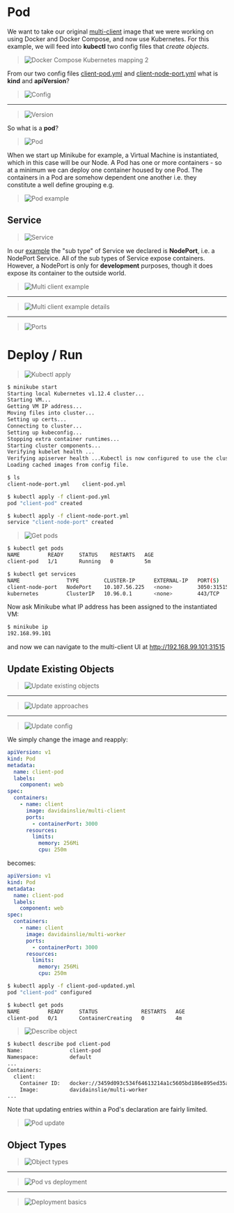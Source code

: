 # Pod

We want to take our original [multi-client](../multi/README.md) image that we were working on using Docker and Docker Compose, and now use Kubernetes. For this example, we will feed into **kubectl** two config files that *create objects*.

> ![Docker Compose Kubernetes mapping 2](docs/images/docker-compose-kubernetes-mapping-2.png)

From our two config files [client-pod.yml](client-pod.yml) and [client-node-port.yml](client-node-port.yml) what is **kind** and **apiVersion**?

> ![Config](docs/images/config.png)
---
> ![Version](docs/images/version.png)

So what is a **pod**?

> ![Pod](docs/images/pod.png)

When we start up Minikube for example, a Virtual Machine is instantiated, which in this case will be our Node. A Pod has one or more containers - so at a minimum we can deploy one container housed by one Pod. The containers in a Pod are somehow dependent one another i.e. they constitute a well define grouping e.g.

> ![Pod example](docs/images/pod-example.png)

## Service

> ![Service](docs/images/service.png)

In our [example](client-node-port.yml) the "sub type" of Service we declared is **NodePort**, i.e. a NodePort Service. All of the sub types of Service expose containers. However, a NodePort is only for **development** purposes, though it does expose its container to the outside world.

> ![Multi client example](docs/images/multi-client-example.png)
---
> ![Multi client example details](docs/images/multi-client-example-details.png)
---
> ![Ports](docs/images/ports.png)

# Deploy / Run

> ![Kubectl apply](docs/images/kubectl-apply.png)

```bash
$ minikube start
Starting local Kubernetes v1.12.4 cluster...
Starting VM...
Getting VM IP address...
Moving files into cluster...
Setting up certs...
Connecting to cluster...
Setting up kubeconfig...
Stopping extra container runtimes...
Starting cluster components...
Verifying kubelet health ...
Verifying apiserver health ...Kubectl is now configured to use the cluster.
Loading cached images from config file.
```

```bash
$ ls
client-node-port.yml	client-pod.yml
```

```bash
$ kubectl apply -f client-pod.yml
pod "client-pod" created

$ kubectl apply -f client-node-port.yml
service "client-node-port" created
```

> ![Get pods](docs/images/get-pods.png)

```bash
$ kubectl get pods
NAME         READY     STATUS    RESTARTS   AGE
client-pod   1/1       Running   0          5m
```

```bash
$ kubectl get services
NAME               TYPE        CLUSTER-IP      EXTERNAL-IP   PORT(S)          AGE
client-node-port   NodePort    10.107.56.225   <none>        3050:31515/TCP   5m
kubernetes         ClusterIP   10.96.0.1       <none>        443/TCP          2h
```

Now ask Minikube what IP address has been assigned to the instantiated VM:

```bash
$ minikube ip
192.168.99.101
```

and now we can navigate to the multi-client UI at http://192.168.99.101:31515

## Update Existing Objects

> ![Update existing objects](docs/images/update-existing-objects.png)

---

> ![Update approaches](docs/images/update-approaches.png)

---

> ![Update config](docs/images/update-config.png)

We simply change the image and reapply:

```yaml
apiVersion: v1
kind: Pod
metadata:
  name: client-pod
  labels:
    component: web
spec:
  containers:
    - name: client
      image: davidainslie/multi-client
      ports:
        - containerPort: 3000
      resources:
        limits:
          memory: 256Mi
          cpu: 250m
```

becomes:

```yaml
apiVersion: v1
kind: Pod
metadata:
  name: client-pod
  labels:
    component: web
spec:
  containers:
    - name: client
      image: davidainslie/multi-worker
      ports:
        - containerPort: 3000
      resources:
        limits:
          memory: 256Mi
          cpu: 250m
```

```bash
$ kubectl apply -f client-pod-updated.yml
pod "client-pod" configured

$ kubectl get pods
NAME         READY     STATUS              RESTARTS   AGE
client-pod   0/1       ContainerCreating   0          4m
```

> ![Describe object](docs/images/describe-object.png)

```bash
$ kubectl describe pod client-pod
Name:               client-pod
Namespace:          default
...
Containers:
  client:
    Container ID:   docker://3459d093c534f64613214a1c5605bd186e895ed35a10a4bed9f4c9473e788fd8
    Image:          davidainslie/multi-worker
...
```

Note that updating entries within a Pod's declaration are fairly limited.

> ![Pod update](docs/images/pod-update.png)

## Object Types

> ![Object types](docs/images/object-types.png)

---

> ![Pod vs deployment](docs/images/pod-vs-deployment.png)

---

> ![Deployment basics](docs/images/deployment-basics.png)